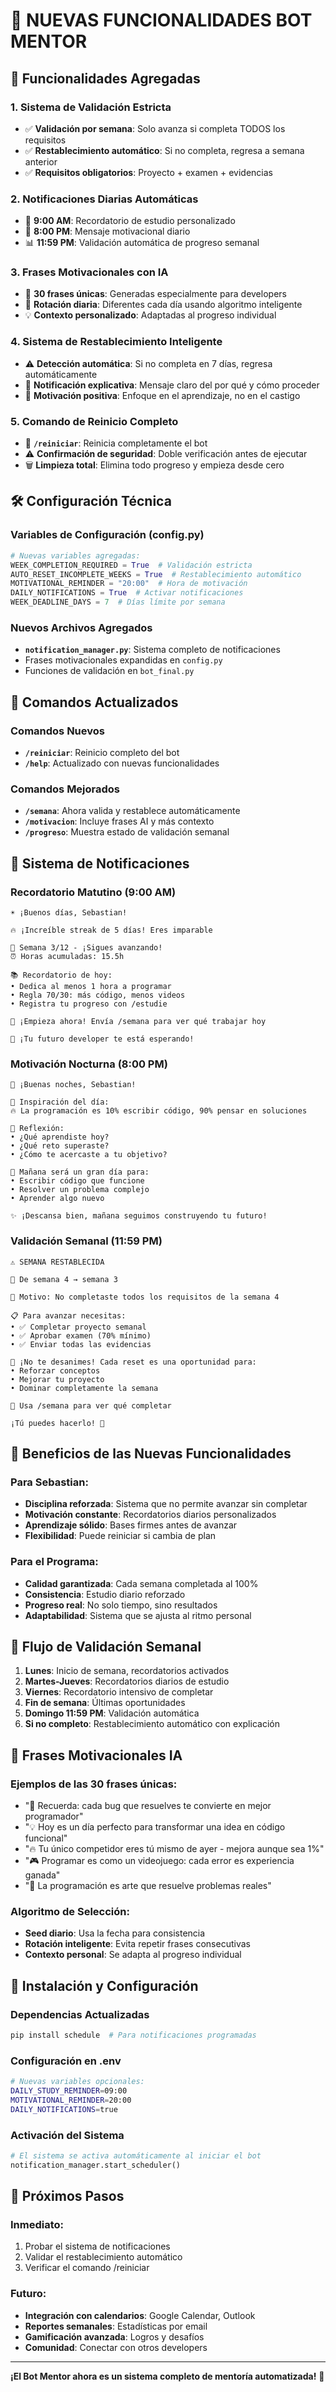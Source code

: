 # 🔔 NUEVAS FUNCIONALIDADES BOT MENTOR

## 🚀 Funcionalidades Agregadas

### 1. **Sistema de Validación Estricta**
- ✅ **Validación por semana**: Solo avanza si completa TODOS los requisitos
- ✅ **Restablecimiento automático**: Si no completa, regresa a semana anterior
- ✅ **Requisitos obligatorios**: Proyecto + examen + evidencias

### 2. **Notificaciones Diarias Automáticas**
- 🌅 **9:00 AM**: Recordatorio de estudio personalizado
- 🌙 **8:00 PM**: Mensaje motivacional diario
- 📊 **11:59 PM**: Validación automática de progreso semanal

### 3. **Frases Motivacionales con IA**
- 🤖 **30 frases únicas**: Generadas especialmente para developers
- 🎯 **Rotación diaria**: Diferentes cada día usando algoritmo inteligente
- 💡 **Contexto personalizado**: Adaptadas al progreso individual

### 4. **Sistema de Restablecimiento Inteligente**
- ⚠️ **Detección automática**: Si no completa en 7 días, regresa automáticamente
- 🔄 **Notificación explicativa**: Mensaje claro del por qué y cómo proceder
- 💪 **Motivación positiva**: Enfoque en el aprendizaje, no en el castigo

### 5. **Comando de Reinicio Completo**
- 🔄 **`/reiniciar`**: Reinicia completamente el bot
- ⚠️ **Confirmación de seguridad**: Doble verificación antes de ejecutar
- 🗑️ **Limpieza total**: Elimina todo progreso y empieza desde cero

## 🛠️ Configuración Técnica

### Variables de Configuración (config.py)
```python
# Nuevas variables agregadas:
WEEK_COMPLETION_REQUIRED = True  # Validación estricta
AUTO_RESET_INCOMPLETE_WEEKS = True  # Restablecimiento automático
MOTIVATIONAL_REMINDER = "20:00"  # Hora de motivación
DAILY_NOTIFICATIONS = True  # Activar notificaciones
WEEK_DEADLINE_DAYS = 7  # Días límite por semana
```

### Nuevos Archivos Agregados
- **`notification_manager.py`**: Sistema completo de notificaciones
- Frases motivacionales expandidas en `config.py`
- Funciones de validación en `bot_final.py`

## 📱 Comandos Actualizados

### Comandos Nuevos
- **`/reiniciar`**: Reinicio completo del bot
- **`/help`**: Actualizado con nuevas funcionalidades

### Comandos Mejorados
- **`/semana`**: Ahora valida y restablece automáticamente
- **`/motivacion`**: Incluye frases AI y más contexto
- **`/progreso`**: Muestra estado de validación semanal

## 🔔 Sistema de Notificaciones

### Recordatorio Matutino (9:00 AM)
```
☀️ ¡Buenos días, Sebastian!

🔥 ¡Increíble streak de 5 días! Eres imparable

📅 Semana 3/12 - ¡Sigues avanzando!
⏰ Horas acumuladas: 15.5h

📚 Recordatorio de hoy:
• Dedica al menos 1 hora a programar
• Regla 70/30: más código, menos videos
• Registra tu progreso con /estudie

🎯 ¡Empieza ahora! Envía /semana para ver qué trabajar hoy

💪 ¡Tu futuro developer te está esperando!
```

### Motivación Nocturna (8:00 PM)
```
🌙 ¡Buenas noches, Sebastian!

💭 Inspiración del día:
🔥 La programación es 10% escribir código, 90% pensar en soluciones

🤔 Reflexión:
• ¿Qué aprendiste hoy?
• ¿Qué reto superaste?
• ¿Cómo te acercaste a tu objetivo?

🌅 Mañana será un gran día para:
• Escribir código que funcione
• Resolver un problema complejo
• Aprender algo nuevo

✨ ¡Descansa bien, mañana seguimos construyendo tu futuro!
```

### Validación Semanal (11:59 PM)
```
⚠️ SEMANA RESTABLECIDA

📅 De semana 4 → semana 3

🎯 Motivo: No completaste todos los requisitos de la semana 4

📋 Para avanzar necesitas:
• ✅ Completar proyecto semanal
• ✅ Aprobar examen (70% mínimo)
• ✅ Enviar todas las evidencias

💪 ¡No te desanimes! Cada reset es una oportunidad para:
• Reforzar conceptos
• Mejorar tu proyecto
• Dominar completamente la semana

🚀 Usa /semana para ver qué completar

¡Tú puedes hacerlo! 💪
```

## 🎯 Beneficios de las Nuevas Funcionalidades

### Para Sebastian:
- **Disciplina reforzada**: Sistema que no permite avanzar sin completar
- **Motivación constante**: Recordatorios diarios personalizados
- **Aprendizaje sólido**: Bases firmes antes de avanzar
- **Flexibilidad**: Puede reiniciar si cambia de plan

### Para el Programa:
- **Calidad garantizada**: Cada semana completada al 100%
- **Consistencia**: Estudio diario reforzado
- **Progreso real**: No solo tiempo, sino resultados
- **Adaptabilidad**: Sistema que se ajusta al ritmo personal

## 🔄 Flujo de Validación Semanal

1. **Lunes**: Inicio de semana, recordatorios activados
2. **Martes-Jueves**: Recordatorios diarios de estudio
3. **Viernes**: Recordatorio intensivo de completar
4. **Fin de semana**: Últimas oportunidades
5. **Domingo 11:59 PM**: Validación automática
6. **Si no completo**: Restablecimiento automático con explicación

## 🎨 Frases Motivacionales IA

### Ejemplos de las 30 frases únicas:
- "🌟 Recuerda: cada bug que resuelves te convierte en mejor programador"
- "💡 Hoy es un día perfecto para transformar una idea en código funcional"
- "🔥 Tu único competidor eres tú mismo de ayer - mejora aunque sea 1%"
- "🎮 Programar es como un videojuego: cada error es experiencia ganada"
- "🌈 La programación es arte que resuelve problemas reales"

### Algoritmo de Selección:
- **Seed diario**: Usa la fecha para consistencia
- **Rotación inteligente**: Evita repetir frases consecutivas
- **Contexto personal**: Se adapta al progreso individual

## 🔧 Instalación y Configuración

### Dependencias Actualizadas
```bash
pip install schedule  # Para notificaciones programadas
```

### Configuración en .env
```bash
# Nuevas variables opcionales:
DAILY_STUDY_REMINDER=09:00
MOTIVATIONAL_REMINDER=20:00
DAILY_NOTIFICATIONS=true
```

### Activación del Sistema
```python
# El sistema se activa automáticamente al iniciar el bot
notification_manager.start_scheduler()
```

## 🚀 Próximos Pasos

### Inmediato:
1. Probar el sistema de notificaciones
2. Validar el restablecimiento automático
3. Verificar el comando /reiniciar

### Futuro:
- **Integración con calendarios**: Google Calendar, Outlook
- **Reportes semanales**: Estadísticas por email
- **Gamificación avanzada**: Logros y desafíos
- **Comunidad**: Conectar con otros developers

---

**¡El Bot Mentor ahora es un sistema completo de mentoría automatizada!** 🚀
